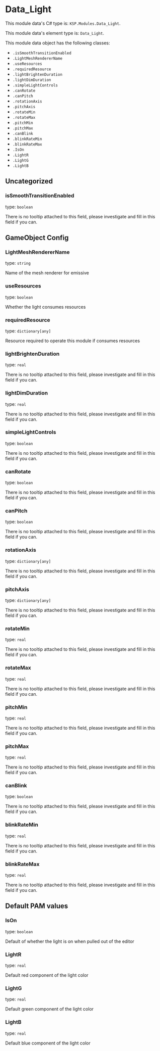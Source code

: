 # Data_Light
<show-structure for="chapter,procedure" depth="2"/>

This module data's C# type is: `KSP.Modules.Data_Light`.

This module data's element type is: `Data_Light`.

This module data object has the following classes:

- `.isSmoothTransitionEnabled`
- `.LightMeshRendererName`
- `.useResources`
- `.requiredResource`
- `.lightBrightenDuration`
- `.lightDimDuration`
- `.simpleLightControls`
- `.canRotate`
- `.canPitch`
- `.rotationAxis`
- `.pitchAxis`
- `.rotateMin`
- `.rotateMax`
- `.pitchMin`
- `.pitchMax`
- `.canBlink`
- `.blinkRateMin`
- `.blinkRateMax`
- `.IsOn`
- `.LightR`
- `.LightG`
- `.LightB`

## Uncategorized

### isSmoothTransitionEnabled

type: `boolean`

There is no tooltip attached to this field, please investigate and fill in this field if you can.

## GameObject Config

### LightMeshRendererName

type: `string`

Name of the mesh renderer for emissive

### useResources

type: `boolean`

Whether the light consumes resources

### requiredResource

type: `dictionary[any]`

Resource required to operate this module if consumes resources

### lightBrightenDuration

type: `real`

There is no tooltip attached to this field, please investigate and fill in this field if you can.

### lightDimDuration

type: `real`

There is no tooltip attached to this field, please investigate and fill in this field if you can.

### simpleLightControls

type: `boolean`

There is no tooltip attached to this field, please investigate and fill in this field if you can.

### canRotate

type: `boolean`

There is no tooltip attached to this field, please investigate and fill in this field if you can.

### canPitch

type: `boolean`

There is no tooltip attached to this field, please investigate and fill in this field if you can.

### rotationAxis

type: `dictionary[any]`

There is no tooltip attached to this field, please investigate and fill in this field if you can.

### pitchAxis

type: `dictionary[any]`

There is no tooltip attached to this field, please investigate and fill in this field if you can.

### rotateMin

type: `real`

There is no tooltip attached to this field, please investigate and fill in this field if you can.

### rotateMax

type: `real`

There is no tooltip attached to this field, please investigate and fill in this field if you can.

### pitchMin

type: `real`

There is no tooltip attached to this field, please investigate and fill in this field if you can.

### pitchMax

type: `real`

There is no tooltip attached to this field, please investigate and fill in this field if you can.

### canBlink

type: `boolean`

There is no tooltip attached to this field, please investigate and fill in this field if you can.

### blinkRateMin

type: `real`

There is no tooltip attached to this field, please investigate and fill in this field if you can.

### blinkRateMax

type: `real`

There is no tooltip attached to this field, please investigate and fill in this field if you can.

## Default PAM values

### IsOn

type: `boolean`

Default of whether the light is on when pulled out of the editor

### LightR

type: `real`

Default red component of the light color

### LightG

type: `real`

Default green component of the light color

### LightB

type: `real`

Default blue component of the light color

